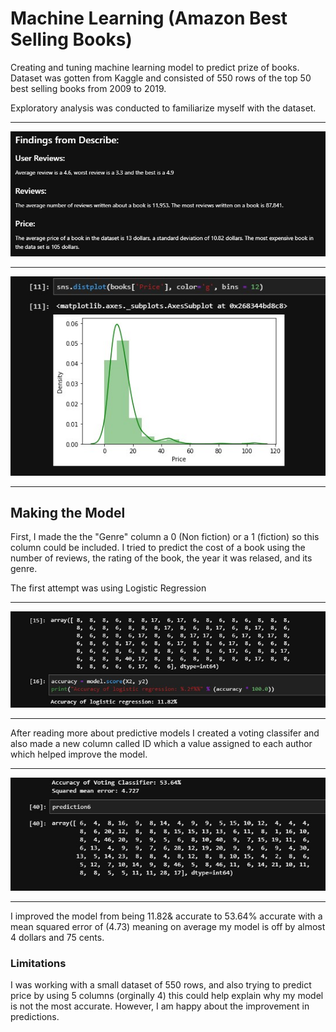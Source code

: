 # Machine Learning (Amazon Best Selling Books)

Creating and tuning machine learning model to predict prize of books.
Dataset was gotten from Kaggle and consisted of 550 rows of the top 50 best selling books from 2009 to 2019.

Exploratory analysis was conducted to familiarize myself with the dataset.

---
![](/eda.jpg)

---

![](/price_of_books.jpg)

---

## Making the Model

First, I made the the "Genre" column a 0 (Non fiction) or a 1 (fiction) so this column could be included. I tried to predict the cost of a book using the number of reviews, the rating of the book, the year it was relased, and its genre.

The first attempt was using Logistic Regression

---

![](/original_predictions.jpg)

---

After reading more about predictive models I created a voting classifer and also made a new column called ID which a value assigned to each author which helped improve the model.

---

![](/final_predictions.jpg)

---

I improved the model from being 11.82& accurate to 53.64% accurate with a mean squared error of (4.73) meaning on average my model is off by almost 4 dollars and 75 cents. 

### Limitations 

I was working with a small dataset of 550 rows, and also trying to predict price by using 5 columns (orginally 4) this could help explain why my model is not the most accurate. However, I am happy about the improvement in predictions. 
